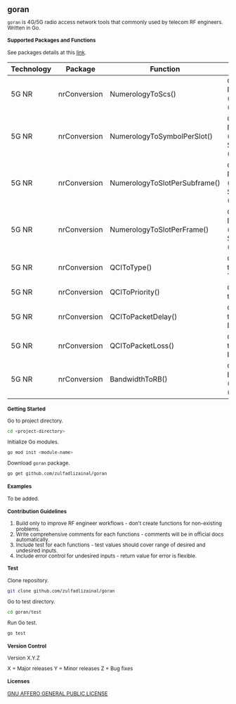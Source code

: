 <span style="line-height: 1.05;">
<small>

## goran

`goran` is 4G/5G radio access network tools that commonly used by telecom RF engineers. Written in Go.

#### Supported Packages and Functions

See packages details at this [link](https://github.com/zulfadlizainal/goran/blob/main/packages.csv).

| Technology | Package      | Function                      | Purpose                                          |
|------------|--------------|-------------------------------|--------------------------------------------------|
| 5G NR      | nrConversion | NumerologyToScs()             | Converts Numerology (µ) to SCS (kHz)             |
| 5G NR      | nrConversion | NumerologyToSymbolPerSlot()   | Converts Numerology (µ) to Symbol/Slot (Count)   |
| 5G NR      | nrConversion | NumerologyToSlotPerSubframe() | Converts Numerology (µ) to Slot/Subframe (Count) |
| 5G NR      | nrConversion | NumerologyToSlotPerFrame()    | Converts Numerology (µ) to Slot/Frame (Count)    |
| 5G NR      | nrConversion | QCIToType()                   | Converts 5QI to Bit Rate Type                    |
| 5G NR      | nrConversion | QCIToPriority()               | Converts 5QI to Priority                         |
| 5G NR      | nrConversion | QCIToPacketDelay()            | Converts 5QI to Packet Delay (ms)                |
| 5G NR      | nrConversion | QCIToPacketLoss()             | Converts 5QI to Packet Loss Rate (%)             |
| 5G NR      | nrConversion | BandwidthToRB()               | Converts Bandwidth (MHz) to RB (Count)           |

#### Getting Started

Go to project directory.

```bash
cd <project-directory>
```

Initialize Go modules.

```bash
go mod init <module-name>
```

Download `goran` package.

```bash
go get github.com/zulfadlizainal/goran
```

#### Examples

To be added.

#### Contribution Guidelines

1. Build only to improve RF engineer workflows - don't create functions for non-existing problems.
2. Write comprehensive comments for each functions - comments will be in official docs automatically.
3. Include test for each functions - test values should cover range of desired and undesired inputs.
4. Include error control for undesired inputs - return value for error is flexible.

#### Test

Clone repository.

```bash
git clone github.com/zulfadlizainal/goran
```

Go to test directory.

```bash
cd goran/test
```

Run Go test.

```bash
go test
```

#### Version Control

Version X.Y.Z

X = Major releases
Y = Minor releases
Z = Bug fixes

#### Licenses

[GNU AFFERO GENERAL PUBLIC LICENSE](https://github.com/zulfadlizainal/goran/blob/main/LICENSE)

</small>
</span>

